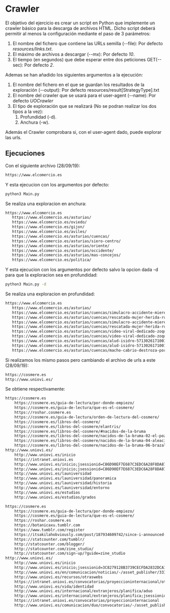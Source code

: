 # Crawler

El objetivo del ejercicio es crear un script en Python que implemente un ​crawler ​básico 
para la descarga de archivos HTML. Dicho script deberá permitir al menos la configuración 
mediante el paso de 3 parámetros:

1. El nombre del fichero que contiene las URLs semilla (--file): Por defecto _resources/links.txt_.
2. El máximo de archivos a descargar (--mx): Por defecto _10_.
3. El tiempo (en segundos) que debe esperar entre dos peticiones ​GET​ (--sec): Por defecto _2_.

Ademas se han añadido los siguientes argumentos a la ejecución:

1. El nombre del fichero en el que se guardan los resultados de la exploración (--output): Por defecto resources/result[StrategyType].txt
2. El nombre del crawler que se usará para el user-agent (--name): Por defecto _UOCrawler_
3. El tipo de exploración que se realizará (No se podran realizar los dos tipos a la vez):
    1. Profundidad (-d).
    2. Anchura (-w).
    
Además el Crawler comprobara si, con el user-agent dado, puede explorar las urls.

## Ejecuciones 

Con el siguiente archivo (28/09/19):

```txt 
https://www.elcomercio.es
```

Y esta ejecucion con los argumentos por defecto:

````cmd
python3 Main.py 
````
 
 Se realiza una exploracion en anchura:
 
 ```txt
https://www.elcomercio.es
	https://www.elcomercio.es/asturias/
	https://www.elcomercio.es/oviedo/
	https://www.elcomercio.es/gijon/
	https://www.elcomercio.es/aviles/
	https://www.elcomercio.es/asturias/cuencas/
	https://www.elcomercio.es/asturias/siero-centro/
	https://www.elcomercio.es/asturias/oriente/
	https://www.elcomercio.es/asturias/occidente/
	https://www.elcomercio.es/asturias/mas-concejos/
	https://www.elcomercio.es/politica/
```

Y esta ejecucion con los argumentos por defecto salvo la opcion dada -d para que la exploracion sea en profundidad:

````cmd
python3 Main.py -d
````
 
 Se realiza una exploracion en profundidad:
 
 ```txt
https://www.elcomercio.es
	https://www.elcomercio.es/asturias/
	https://www.elcomercio.es/asturias/cuencas/simulacro-accidente-mieres-6089612163001-20190926090933-vi.html#vca=modulos&vso=elcomercio&vmc=lo-mas-visto&vli=asturias
	https://www.elcomercio.es/asturias/cuencas/rescatada-mujer-herida-ruta-5608769846001-20171013121000-vi.html?autoStart=true
	https://www.elcomercio.es/asturias/cuencas/simulacro-accidente-mieres-6089612163001-20190926090933-vi.html?autoStart=true
	https://www.elcomercio.es/asturias/cuencas/rescatada-mujer-herida-ruta-5608769846001-20171013121000-vi.html
	https://www.elcomercio.es/asturias/cuencas/video-viral-dedicado-zoquetes-5707197864001-20180110210132-vi.html?autoStart=true
	https://www.elcomercio.es/asturias/cuencas/video-viral-dedicado-zoquetes-5707197864001-20180110210132-vi.html
	https://www.elcomercio.es/asturias/cuencas/alud-isidro-5713026171001-20180116220108-vi.html?autoStart=true
	https://www.elcomercio.es/asturias/cuencas/alud-isidro-5713026171001-20180116220108-vi.html
	https://www.elcomercio.es/asturias/cuencas/macho-cabrio-destroza-portal-5715030574001-20180119110152-vi.html?autoStart=true
```

Si realizamos los mismo pasos pero cambiando el archivo de urls a este (28/09/19):

```txt
https://cosmere.es
http://www.uniovi.es/
```

Se obtiene respectivamente:

``` txt
https://cosmere.es
	https://cosmere.es/guia-de-lectura/por-donde-empiezo/
	https://cosmere.es/guia-de-lectura/que-es-el-cosmere/
	https://roshar.cosmere.es
	https://cosmere.es/guia-de-lectura/orden-de-lectura-del-cosmere/
	https://cosmere.es/libros-del-cosmere/
	https://cosmere.es/libros-del-cosmere/elantris/
	https://cosmere.es/libros-del-cosmere/#nacidos-de-la-bruma
	https://cosmere.es/libros-del-cosmere/nacidos-de-la-bruma-02-el-pozo-de-la-ascension/
	https://cosmere.es/libros-del-cosmere/nacidos-de-la-bruma-04-aleacion-de-ley/
	https://cosmere.es/libros-del-cosmere/nacidos-de-la-bruma-06-brazales-de-duelo/
http://www.uniovi.es/
	http://www.uniovi.es/inicio
	https://intranet.uniovi.es
	http://www.uniovi.es/inicio;jsessionid=C86D90EF7E687C3EDC6A28F8DA873A1E?p_p_id=82&p_p_lifecycle=1&p_p_state=normal&p_p_mode=view&_82_struts_action=%2Flanguage%2Fview&_82_redirect=%2F&languageId=ast_ES
	http://www.uniovi.es/inicio;jsessionid=C86D90EF7E687C3EDC6A28F8DA873A1E?p_p_id=82&p_p_lifecycle=1&p_p_state=normal&p_p_mode=view&_82_struts_action=%2Flanguage%2Fview&_82_redirect=%2F&languageId=en_US
	http://www.uniovi.es/launiversidad
	http://www.uniovi.es/launiversidad/panoramica
	http://www.uniovi.es/launiversidad/historia
	http://www.uniovi.es/launiversidad/entorno
	http://www.uniovi.es/estudios
	http://www.uniovi.es/estudios/grados
```

```txt
https://cosmere.es
	https://cosmere.es/guia-de-lectura/por-donde-empiezo/
	https://cosmere.es/guia-de-lectura/que-es-el-cosmere/
	https://roshar.cosmere.es
	https://botanicaxu.tumblr.com
	https://www.tumblr.com/register
	https://itsakilahobviously.com/post/187934609742/since-i-announced-my-book-deal-here-it-is-only
	https://statcounter.com/tumblr/
	http://statcounter.com/blogger/
	http://statcounter.com/zine_studio/
	http://statcounter.com/sign-up/?guide=zine_studio
http://www.uniovi.es/
	http://www.uniovi.es/inicio
	http://www.uniovi.es/inicio;jsessionid=3C8279128B3739CECFDA2832DCA1FCBC?p_p_id=82&p_p_lifecycle=1&p_p_state=normal&p_p_mode=view&_82_struts_action=%2Flanguage%2Fview&_82_redirect=%2Finicio&languageId=en_US
	http://www.uniovi.es/en/comunicacion/noticias/-/asset_publisher/33ICSSzZmx4V/content/representantes-de-investigacion-transferencia-e-innovacion-del-g-9-de-universidades-realizan-una-visita-institucional-a-bruselas-para-conocer-las-poli?p_p_auth=3nLGhR5j&redirect=%2Fen%2Finicio%3Bjsessionid%3D71A4B908031CE7F05B967C7748A6F94A
	http://www.uniovi.es/recursos/otraswebs
	https://intranet.uniovi.es/convocatorias/proyeccioninternacional/otrosorganismos
	http://www.uniovi.es/vida/identidad
	http://www.uniovi.es/internacional/extranjeros/planifica/aduo
	http://www.uniovi.es/internacional/extranjeros/planifica;jsessionid=58186D29A4B46B15DEAEE197505295B3
	https://intranet.uniovi.es/convocatorias/proyeccioninternacional
	http://www.uniovi.es/comunicacion/duo/convocatorias/-/asset_publisher/cxX13ntusT2E/content/id/24407674
```